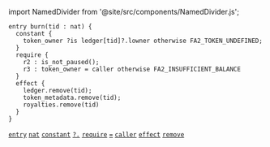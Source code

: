 import NamedDivider from '@site/src/components/NamedDivider.js';

<NamedDivider title="Code" width="1.5"/>

```archetype
entry burn(tid : nat) {
  constant {
    token_owner ?is ledger[tid]?.lowner otherwise FA2_TOKEN_UNDEFINED;
  }
  require {
    r2 : is_not_paused();
    r3 : token_owner = caller otherwise FA2_INSUFFICIENT_BALANCE
  }
  effect {
    ledger.remove(tid);
    token_metadata.remove(tid);
    royalties.remove(tid)
  }
}
```
[`entry`](/docs/reference/declarations/entrypoint#entry) [`nat`](/docs/reference/types#nat) [`constant`](/docs/reference/declarations/entrypoint#constant) [`?.`](/docs/reference/expressions/asset#ak--asset_keyaf-1) [`require`](/docs/reference/declarations/entrypoint#require) [`=`](/docs/reference/expressions/operators/arithmetic#a--b-7) [`caller`](/docs/reference/expressions/constants#caller) [`effect`](/docs/reference/declarations/entrypoint#effect) [`remove`](/docs/reference/instructions/asset#aremovek)